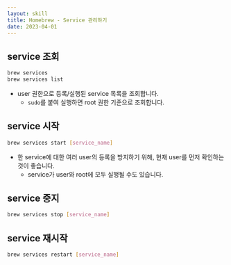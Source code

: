 ```yaml
---
layout: skill
title: Homebrew - Service 관리하기
date: 2023-04-01
---
```



## service 조회

```sh
brew services
brew services list
```
- user 권한으로 등록/실행된 service 목록을 조회합니다.
    - `sudo`를 붙여 실행하면 root 권한 기준으로 조회합니다.


## service 시작

```sh
brew services start [service_name]
```
- 한 service에 대한 여러 user의 등록을 방지하기 위해, 현재 user를 먼저 확인하는 것이 좋습니다.
    - service가 user와 root에 모두 실행될 수도 있습니다.


## service 중지

```sh
brew services stop [service_name]
```


## service 재시작

```sh
brew services restart [service_name]
```
